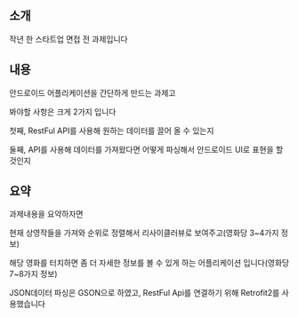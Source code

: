 ## 소개

작년 한 스타트업 면접 전 과제입니다

## 내용

안드로이드 어플리케이션을 간단하게 만드는 과제고

봐야할 사항은 크게 2가지 입니다

첫째, RestFul API를 사용해 원하는 데이터를 끌어 올 수 있는지

둘째, API를 사용해 데이터를 가져왔다면 어떻게 파싱해서 안드로이드 UI로 표현을 할 것인지


## 요약

과제내용을 요약하자면

현재 상영작들을 가져와 순위로 정렬해서 리사이클러뷰로 보여주고(영화당 3~4가지 정보)

해당 영화를 터치하면 좀 더 자세한 정보를 볼 수 있게 하는 어플리케이션 입니다(영화당 7~8가지 정보)


JSON데이터 파싱은 GSON으로 하였고, RestFul Api를 연결하기 위해 Retrofit2를 사용했습니다
